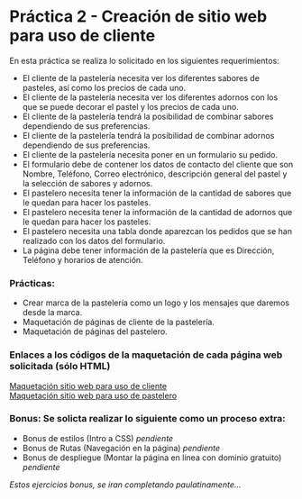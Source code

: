 # Práctica 2 - Creación de sitio web para uso de **cliente**

En esta práctica se realiza lo solicitado en los siguientes requerimientos:

* El cliente de la pastelería necesita ver los diferentes sabores de pasteles, así como los precios de cada uno.
* El cliente de la pastelería necesita ver los diferentes adornos con los que se puede decorar el pastel y los precios de cada uno.
* El cliente de la pastelería tendrá la posibilidad de combinar sabores dependiendo de sus preferencias.
* El cliente de la pastelería tendrá la posibilidad de combinar adornos dependiendo de sus preferencias.
* El cliente de la pastelería necesita poner en un formulario su pedido.
* El formulario debe de contener los datos de contacto del cliente que son Nombre, Teléfono, Correo electrónico, descripción general del pastel y la selección de sabores y adornos.
* El pastelero necesita tener la información de la cantidad de sabores que le quedan para hacer los pasteles.
* El pastelero necesita tener la información de la cantidad de adornos que le quedan para hacer los pasteles.
* El pastelero necesita una tabla donde aparezcan los pedidos que se han realizado con los datos del formulario.
* La página debe tener información de la pastelería que es Dirección, Teléfono y horarios de atención.

### Prácticas:

* Crear marca de la pastelería como un logo y los mensajes que daremos desde la marca.
* Maquetación de páginas de cliente de la pastelería.
* Maquetación de páginas del pastelero.

### Enlaces a los códigos de la maquetación de cada página web solicitada (sólo HTML)
[Maquetación sitio web para uso de cliente](index.html)<br>
[Maquetación sitio web para uso de pastelero](baker/index.html)

### Bonus: Se solicta realizar lo siguiente como un proceso extra:

* Bonus de estilos (Intro a CSS) *pendiente*
* Bonus de Rutas (Navegación en la página) *pendiente*
* Bonus de despliegue (Montar la página en línea con dominio gratuito) *pendiente*

*Estos ejercicios bonus, se iran completando paulatinamente...*